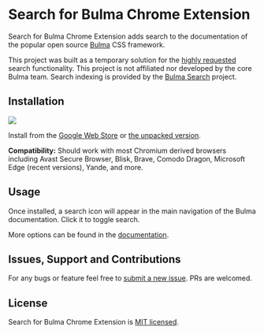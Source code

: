# Search for Bulma Chrome Extension

Search for Bulma Chrome Extension adds search to the documentation of the popular open source [Bulma](https://bulma.io/) CSS framework.

This project was built as a temporary solution for the [highly requested](https://github.com/jgthms/bulma/issues/1325) search functionality. This project is not affiliated nor developed by the core Bulma team. Search indexing is provided by the [Bulma Search](https://github.com/thomasedwards/bulmasearch) project.

## Installation

[<img src="imgs/docs/chrome-install.png">](https://chrome.google.com/webstore/detail/search-for-bulma/melacinmggphfalalkhedbcjgdpnohfl)

Install from the [Google Web Store](https://chrome.google.com/webstore/detail/search-for-bulma/melacinmggphfalalkhedbcjgdpnohfl) or [the unpacked version](docs/advanced.md#unpacked-installation).

**Compatibility:** Should work with most Chromium derived browsers including Avast Secure Browser, Blisk, Brave, Comodo Dragon, Microsoft Edge (recent versions), Yande, and more.

## Usage

Once installed, a search icon will appear in the main navigation of the Bulma documentation. Click it to toggle search.

More options can be found in the [documentation](docs/advanced.md).

## Issues, Support and Contributions

For any bugs or feature feel free to [submit a new issue](https://github.com/patrickdaze/bulma-search-chrome/issues/new). PRs are welcomed.

## License

Search for Bulma Chrome Extension is [MIT licensed](LICENSE.md).
